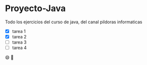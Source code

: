 # Proyecto-Java
Todo los ejercicios del curso de java, del canal pildoras informaticas
* [x] tarea 1
* [x] tarea 2
* [ ] tarea 3
* [ ] tarea 4

:smile:
:kiss:
